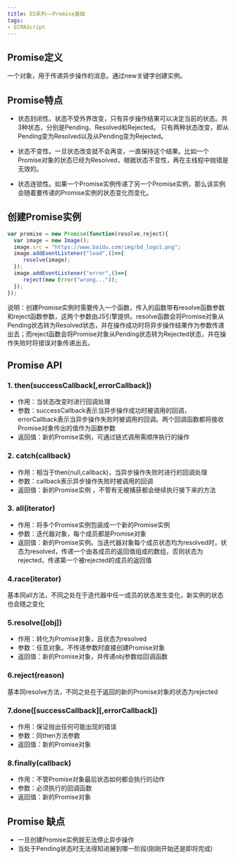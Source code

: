 ```yaml
---
title: ES系列——Promise基础
tags: 
- ECMAScript
---
```


## Promise定义
一个对象，用于传递异步操作的消息。通过new关键字创建实例。

##  Promise特点
- 状态封闭性。状态不受外界改变，只有异步操作结果可以决定当前的状态。共3种状态，分别是Pending、Resolved和Rejected。 只有两种状态改变，即从Pending变为Resolved以及从Pending变为Rejected。

- 状态不变性。一旦状态改变就不会再变，一直保持这个结果。比如一个Promise对象的状态已经为Resolved，根据状态不变性，再在主线程中抛错是无效的。

- 状态连锁性。如果一个Promise实例传递了另一个Promise实例，那么该实例会随着要传递的Promise实例的状态变化而变化。
<!--more-->

## 创建Promise实例

```JavaScript
var promise = new Promise(function(resolve,reject){
  var image = new Image();
  image.src = "https://www.baidu.com/img/bd_logo1.png";
  image.addEventListener("load",()=>{
     resolve(image);
  });
  image.addEventListener("error",()=>{
     reject(new Error("wrong..."));
  });
});
```

说明：创建Promise实例时需要传入一个函数，传入的函数带有resolve函数参数和reject函数参数，这两个参数由JS引擎提供。resolve函数会将Promise对象从Pending状态转为Resolved状态，并在操作成功时将异步操作结果作为参数传递出去；而reject函数会将Promise对象从Pending状态转为Rejected状态，并在操作失败时将错误对象传递出去。

## Promise API
### 1.  then(successCallback[,errorCallback])
-  作用：当状态改变时进行回调处理
- 参数：successCallback表示当异步操作成功时被调用的回调，errorCallback表示当异步操作失败时被调用的回调。两个回调函数都将接收Promise对象传出的值作为函数参数
- 返回值：新的Promise实例，可通过链式调用需顺序执行的操作

### 2. catch(callback)
- 作用：相当于then(null,callback)，当异步操作失败时进行的回调处理
- 参数：callback表示异步操作失败时被调用的回调
- 返回值：新的Promise实例 ，不管有无被捕获都会继续执行接下来的方法

### 3. all(iterator)
- 作用：将多个Promise实例包装成一个新的Promise实例
- 参数：迭代器对象，每个成员都是Promise对象
- 返回值：新的Promise实例。当迭代器对象每个成员状态均为resolved时，状态为resolved，传递一个由各成员的返回值组成的数组，否则状态为rejected，传递第一个被rejected的成员的返回值

### 4.race(iterator)
基本同all方法，不同之处在于迭代器中任一成员的状态发生变化，新实例的状态也会随之变化

### 5.resolve([obj])
- 作用：转化为Promise对象，且状态为resolved
- 参数：任意对象。不传递参数时直接创建Promise对象
- 返回值：新的Promise对象，并传递obj参数给回调函数

### 6.reject(reason)
基本同resolve方法，不同之处在于返回的新的Promise对象的状态为rejected

### 7.done([successCallback][,errorCallback])
- 作用：保证抛出任何可能出现的错误
- 参数：同then方法参数
- 返回值：新的Promise对象

### 8.finally(callback)
- 作用：不管Promise对象最后状态如何都会执行的动作
- 参数：必须执行的回调函数
- 返回值：新的Promise对象

## Promise 缺点
- 一旦创建Promise实例就无法停止异步操作
- 当处于Pending状态时无法得知进展到哪一阶段(刚刚开始还是即将完成)